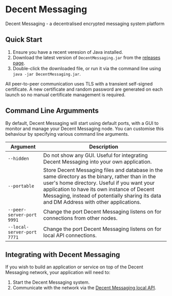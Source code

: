 # Decent Messaging
Decent Messaging - a decentralised encrypted messaging system platform

## Quick Start

1. Ensure you have a recent veresion of Java installed.
2. Download the latest version of `DecentMessaging.jar` from the [releases page](https://github.com/DivineOmega/DecentMessaging/releases).
3. Double-click the downloaded file, or run it via the command line using `java -jar DecentMessaging.jar`.

All peer-to-peer communication uses TLS with a transient self-signed
certificate. A new certificate and random password are generated on each
launch so no manual certificate management is required.

## Command Line Argumments

By default, Decent Messaging will start using default ports, with a GUI to monitor and manage your Decent Messaging node.
You can customise this behaviour by specifying various command line arguments.

| Argument        | Description |
| --------------- | ----------------- |
| `--hidden`        | Do not show any GUI. Useful for integrating Decent Messaging into your own application. |
| `--portable`      | Store Decent Messaging files and database in the same directory as the binary, rather than in the user's home directory. Useful if you want your application to have its own instance of Decent Messaging, instead of potentially sharing its data and DM Address with other applications. |
| `--peer-server-port 9991` | Change the port Decent Messaging listens on for connections from other nodes. |
| `--local-server-port 7771` | Change the port Decent Messaging listens on for local API connections. |

## Integrating with Decent Messaging

If you wish to build an application or service on top of the Decent Messaging network, your application will need to:

1. Start the Decent Messaging system.
2. Communicate with the network via the [Decent Messaging local API](docs/local-api.md).
